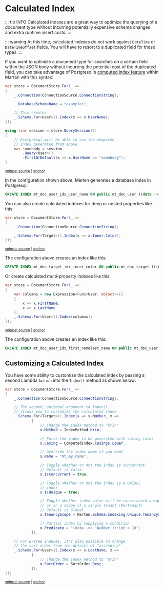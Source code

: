 # Calculated Index

::: tip INFO
Calculated indexes are a great way to optimize the querying of a document type without incurring
potentially expensive schema changes and extra runtime insert costs.
:::

::: warning
At this time, calculated indexes do not work against `DateTime` or `DateTimeOffset` fields. You will have
to resort to a duplicated field for these types.
:::

If you want to optimize a document type for searches on a certain field within the JSON body without incurring the potential cost of the duplicated field, you can take advantage of Postgresql's [computed index feature](https://www.postgresql.org/docs/9.5/static/indexes-expressional.html) within Marten with this syntax:

<!-- snippet: sample_using-a-simple-calculated-index -->
<a id='snippet-sample_using-a-simple-calculated-index'></a>
```cs
var store = DocumentStore.For(_ =>
{
    _.Connection(ConnectionSource.ConnectionString);

    _.DatabaseSchemaName = "examples";

    // This creates
    _.Schema.For<User>().Index(x => x.UserName);
});

using (var session = store.QuerySession())
{
    // Postgresql will be able to use the computed
    // index generated from above
    var somebody = session
        .Query<User>()
        .FirstOrDefault(x => x.UserName == "somebody");
}
```
<sup><a href='https://github.com/JasperFx/marten/blob/master/src/DocumentDbTests/Indexes/computed_indexes.cs#L21-L40' title='Snippet source file'>snippet source</a> | <a href='#snippet-sample_using-a-simple-calculated-index' title='Start of snippet'>anchor</a></sup>
<!-- endSnippet -->

In the configuration shown above, Marten generates a database index in Postgresql:

```sql
CREATE INDEX mt_doc_user_idx_user_name ON public.mt_doc_user ((data ->> 'UserName'));
```

You can also create calculated indexes for deep or nested properties like this:

<!-- snippet: sample_deep-calculated-index -->
<a id='snippet-sample_deep-calculated-index'></a>
```cs
var store = DocumentStore.For(_ =>
{
    _.Connection(ConnectionSource.ConnectionString);

    _.Schema.For<Target>().Index(x => x.Inner.Color);
});
```
<sup><a href='https://github.com/JasperFx/marten/blob/master/src/DocumentDbTests/Indexes/computed_indexes.cs#L67-L74' title='Snippet source file'>snippet source</a> | <a href='#snippet-sample_deep-calculated-index' title='Start of snippet'>anchor</a></sup>
<!-- endSnippet -->

The configuration above creates an index like this:

```sql
CREATE INDEX mt_doc_target_idx_inner_color ON public.mt_doc_target (((data -> 'Inner' ->> 'Color')::int));
```

Or create calculated multi-property indexes like this:

<!-- snippet: sample_multi-property-calculated-index -->
<a id='snippet-sample_multi-property-calculated-index'></a>
```cs
var store = DocumentStore.For(_ =>
{
    var columns = new Expression<Func<User, object>>[]
    {
        x => x.FirstName,
        x => x.LastName
    };
    _.Schema.For<User>().Index(columns);
});
```
<sup><a href='https://github.com/JasperFx/marten/blob/master/src/Marten.Testing/Examples/MultiPropertyCalculatedIndexExamples.cs#L11-L21' title='Snippet source file'>snippet source</a> | <a href='#snippet-sample_multi-property-calculated-index' title='Start of snippet'>anchor</a></sup>
<!-- endSnippet -->

The configuration above creates an index like this:

```sql
CREATE INDEX mt_doc_user_idx_first_namelast_name ON public.mt_doc_user USING btree (((data ->> 'FirstName'::text)), ((data ->> 'LastName'::text)))
```

## Customizing a Calculated Index

You have some ability to customize the calculated index by passing a second Lambda `Action` into
the `Index()` method as shown below:

<!-- snippet: sample_customizing-calculated-index -->
<a id='snippet-sample_customizing-calculated-index'></a>
```cs
var store = DocumentStore.For(_ =>
{
    _.Connection(ConnectionSource.ConnectionString);

    // The second, optional argument to Index()
    // allows you to customize the calculated index
    _.Schema.For<Target>().Index(x => x.Number, x =>
            {
                // Change the index method to "brin"
                x.Method = IndexMethod.brin;

                // Force the index to be generated with casing rules
                x.Casing = ComputedIndex.Casings.Lower;

                // Override the index name if you want
                x.Name = "mt_my_name";

                // Toggle whether or not the index is concurrent
                // Default is false
                x.IsConcurrent = true;

                // Toggle whether or not the index is a UNIQUE
                // index
                x.IsUnique = true;

                // Toggle whether index value will be constrained unique in scope of whole document table (Global)
                // or in a scope of a single tenant (PerTenant)
                // Default is Global
                x.TenancyScope = Marten.Schema.Indexing.Unique.TenancyScope.PerTenant;

                // Partial index by supplying a condition
                x.Predicate = "(data ->> 'Number')::int > 10";
            });

    // For B-tree indexes, it's also possible to change
    // the sort order from the default of "ascending"
    _.Schema.For<User>().Index(x => x.LastName, x =>
            {
                // Change the index method to "brin"
                x.SortOrder = SortOrder.Desc;
            });
});
```
<sup><a href='https://github.com/JasperFx/marten/blob/master/src/DocumentDbTests/Indexes/computed_indexes.cs#L80-L123' title='Snippet source file'>snippet source</a> | <a href='#snippet-sample_customizing-calculated-index' title='Start of snippet'>anchor</a></sup>
<!-- endSnippet -->
